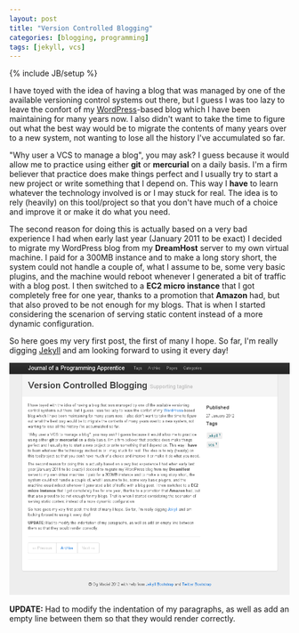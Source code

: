 ```yaml
---
layout: post
title: "Version Controlled Blogging"
categories: [blogging, programming]
tags: [jekyll, vcs]
---
```

{% include JB/setup %}

I have toyed with the idea of having a blog that was managed by one of the available versioning control systems out there, but I guess I was too lazy to leave the confort of my [WordPress](http://wordpress.org)-based blog which I have been maintaining for many years now. I also didn't want to take the time to figure out what the best way would be to migrate the contents of many years over to a new system, not wanting to lose all the history I've accumulated so far.

"Why user a VCS to manage a blog", you may ask? I guess because it would allow me to practice using either **git** or **mercurial** on a daily basis. I'm a firm believer that practice does make things perfect and I usually try to start a new project or write something that I depend on. This way I **have** to learn whatever the technology involved is or I may stuck for real. The idea is to rely (heavily) on this tool/project so that you don't have much of a choice and improve it or make it do what you need.

The second reason for doing this is actually based on a very bad experience I had when early last year (January 2011 to be exact) I decided to migrate my WordPress blog from my **DreamHost** server to my own virtual machine. I paid for a 300MB instance and to make a long story short, the system could not handle a couple of, what I assume to be, some very basic plugins, and the machine would reboot whenever I generated a bit of traffic with a blog post. I then switched to a **EC2 micro instance** that I got completely free for one year, thanks to a promotion that **Amazon** had, but that also proved to be not enough for my blogs. That is when I started considering the scenarion of serving static content instead of a more dynamic configuration.

So here goes my very first post, the first of many I hope. So far, I'm really digging [Jekyll](http://jekyllbootstrap.com) and am looking forward to using it every day!

<img src="/_images/jekyll-page-20120127.png" alt="First look" />

**UPDATE:** Had to modify the indentation of my paragraphs, as well as add an empty line between them so that they would render correctly.
